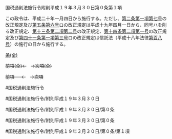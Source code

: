 国税通則法施行令附則平成１９年３月３０日第０条第１項

この政令は、平成二十年一月四日から施行する。ただし、[第二条第一項第七号](国税通則法施行＿令附則平成１９年３月３０日第２条第１項第７号)の改正規定及び[第五条](国税通則法施行＿令附則平成１９年３月３０日第５条第１項)[第六号](国税通則法施行＿令附則平成１９年３月３０日第０条第１項第６号)ロの改正規定は平成十九年四月一日から、同号ハを削る改正規定、[第十三条第二項第二号](国税通則法施行＿令附則平成１９年３月３０日第１３条第２項第２号)の改正規定、[第十四条第二項第一号](国税通則法施行＿令附則平成１９年３月３０日第１４条第２項第１号)の改正規定及び[第四十一条第一項第三号](国税通則法施行＿令附則平成１９年３月３０日第４１条第１項第３号)ロの改正規定は信託法（平成十八年法律[第百八号](国税通則法施行＿令附則平成１９年３月３０日第０条第１項第１０８号)）の施行の日から施行する。

[条(全)](国税通則法施行＿令附則平成１９年３月３０日第０条_.md)

~~前項(全)←~~　~~→次項(全)~~

~~前項 　 ←~~　~~→次項~~



#国税通則法施行令

#国税通則法施行令/附則平成１９年３月３０日

#国税通則法施行令/附則平成１９年３月３０日/第０条

#国税通則法施行令/附則平成１９年３月３０日/第０条

#国税通則法施行令/附則平成１９年３月３０日/第０条/第１項

